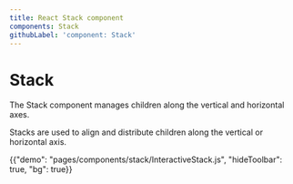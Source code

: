 ```yaml
---
title: React Stack component
components: Stack
githubLabel: 'component: Stack'
---
```


# Stack

<p class="description">The Stack component manages children along the vertical and horizontal axes.</p>

Stacks are used to align and distribute children along the vertical or horizontal axis.

{{"demo": "pages/components/stack/InteractiveStack.js", "hideToolbar": true, "bg": true}}
